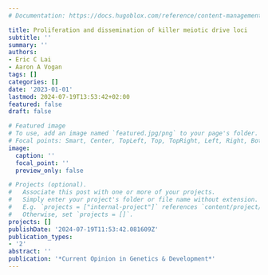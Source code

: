 ```yaml
---
# Documentation: https://docs.hugoblox.com/reference/content-management/

title: Proliferation and dissemination of killer meiotic drive loci
subtitle: ''
summary: ''
authors:
- Eric C Lai
- Aaron A Vogan
tags: []
categories: []
date: '2023-01-01'
lastmod: 2024-07-19T13:53:42+02:00
featured: false
draft: false

# Featured image
# To use, add an image named `featured.jpg/png` to your page's folder.
# Focal points: Smart, Center, TopLeft, Top, TopRight, Left, Right, BottomLeft, Bottom, BottomRight.
image:
  caption: ''
  focal_point: ''
  preview_only: false

# Projects (optional).
#   Associate this post with one or more of your projects.
#   Simply enter your project's folder or file name without extension.
#   E.g. `projects = ["internal-project"]` references `content/project/deep-learning/index.md`.
#   Otherwise, set `projects = []`.
projects: []
publishDate: '2024-07-19T11:53:42.081609Z'
publication_types:
- '2'
abstract: ''
publication: '*Current Opinion in Genetics & Development*'
---
```

